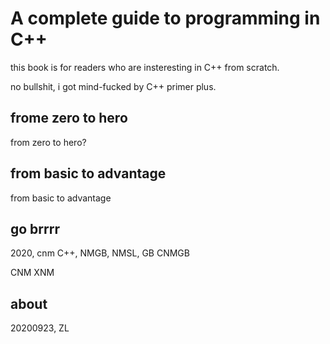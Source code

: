 # A complete guide to programming in C++

this book is for readers who are insteresting in C++ from scratch.

no bullshit, i got mind-fucked by C++ primer plus.

## frome zero to hero

from zero to hero?

## from basic to advantage

from basic to advantage

## go brrrr

2020, cnm C++, NMGB, NMSL, GB
CNMGB

CNM
XNM

## about

20200923, ZL

